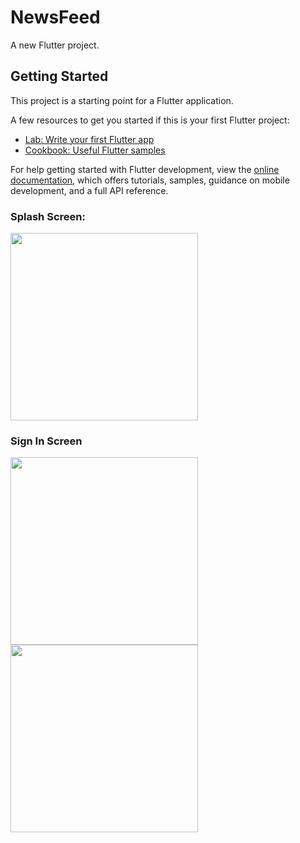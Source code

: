 # NewsFeed

A new Flutter project.

## Getting Started

This project is a starting point for a Flutter application.

A few resources to get you started if this is your first Flutter project:

- [Lab: Write your first Flutter app](https://docs.flutter.dev/get-started/codelab)
- [Cookbook: Useful Flutter samples](https://docs.flutter.dev/cookbook)

For help getting started with Flutter development, view the
[online documentation](https://docs.flutter.dev/), which offers tutorials,
samples, guidance on mobile development, and a full API reference.


### Splash Screen:
<img src="https://github.com/user-attachments/assets/3d956545-fc6a-4e49-aa05-67bf2fe07eb1" width="300"/>

### Sign In Screen
<img src="https://github.com/user-attachments/assets/3b7565a8-587d-4915-b7ad-c6e9aabe3a81" width="300"/>
<img src="https://github.com/user-attachments/assets/b8b15f08-6367-4c37-9bbd-099c2f8bf9f9" width="300"/>

